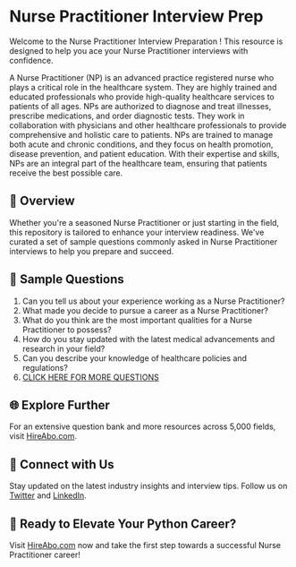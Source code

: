 # Nurse Practitioner Interview Prep

Welcome to the Nurse Practitioner Interview Preparation ! This resource is designed to help you ace your Nurse Practitioner interviews with confidence.

A Nurse Practitioner (NP) is an advanced practice registered nurse who plays a critical role in the healthcare system. They are highly trained and educated professionals who provide high-quality healthcare services to patients of all ages. NPs are authorized to diagnose and treat illnesses, prescribe medications, and order diagnostic tests. They work in collaboration with physicians and other healthcare professionals to provide comprehensive and holistic care to patients. NPs are trained to manage both acute and chronic conditions, and they focus on health promotion, disease prevention, and patient education. With their expertise and skills, NPs are an integral part of the healthcare team, ensuring that patients receive the best possible care.

## 🚀 Overview

Whether you're a seasoned Nurse Practitioner or just starting in the field, this repository is tailored to enhance your interview readiness. We've curated a set of sample questions commonly asked in Nurse Practitioner interviews to help you prepare and succeed.

## 📝 Sample Questions

1. Can you tell us about your experience working as a Nurse Practitioner?
2. What made you decide to pursue a career as a Nurse Practitioner?
3. What do you think are the most important qualities for a Nurse Practitioner to possess?
4. How do you stay updated with the latest medical advancements and research in your field?
5. Can you describe your knowledge of healthcare policies and regulations?
6. [CLICK HERE FOR MORE QUESTIONS](https://hireabo.com/job/2_1_27/Nurse%20Practitioner)

## 🌐 Explore Further

For an extensive question bank and more resources across 5,000 fields, visit [HireAbo.com](https://www.hireabo.com).

## 📱 Connect with Us

Stay updated on the latest industry insights and interview tips. Follow us on [Twitter](https://twitter.com/hireabo) and [LinkedIn](https://www.linkedin.com/in/hire-abo-3609972a8/).

## 🚀 Ready to Elevate Your Python Career?

Visit [HireAbo.com](https://www.hireabo.com) now and take the first step towards a successful Nurse Practitioner career!